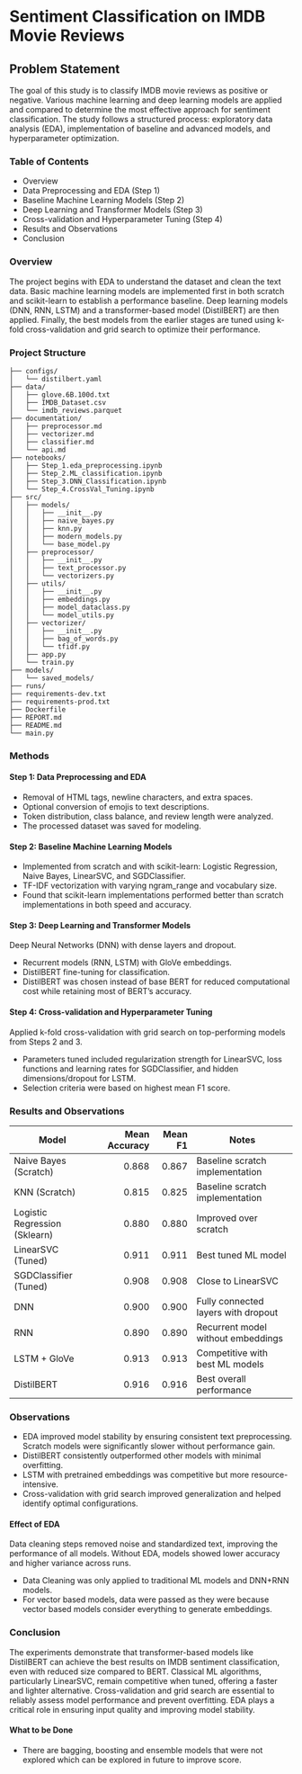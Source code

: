 # Sentiment Classification on IMDB Movie Reviews
## Problem Statement
The goal of this study is to classify IMDB movie reviews as positive or negative. Various machine learning and deep learning models are applied and compared to determine the most effective approach for sentiment classification. The study follows a structured process: exploratory data analysis (EDA), implementation of baseline and advanced models, and hyperparameter optimization.

### Table of Contents
- Overview
- Data Preprocessing and EDA (Step 1)
- Baseline Machine Learning Models (Step 2)
- Deep Learning and Transformer Models (Step 3)
- Cross-validation and Hyperparameter Tuning (Step 4)
- Results and Observations
- Conclusion

### Overview
The project begins with EDA to understand the dataset and clean the text data. Basic machine learning models are implemented first in both scratch and scikit-learn to establish a performance baseline. Deep learning models (DNN, RNN, LSTM) and a transformer-based model (DistilBERT) are then applied. Finally, the best models from the earlier stages are tuned using k-fold cross-validation and grid search to optimize their performance.

### Project Structure
```
├── configs/
│   └── distilbert.yaml
├── data/
│   ├── glove.6B.100d.txt
│   ├── IMDB_Dataset.csv
│   └── imdb_reviews.parquet
├── documentation/
│   ├── preprocessor.md
│   ├── vectorizer.md
│   ├── classifier.md
│   └── api.md
├── notebooks/
│   ├── Step_1.eda_preprocessing.ipynb
│   ├── Step_2.ML_classification.ipynb
│   ├── Step_3.DNN_Classification.ipynb
│   └── Step_4.CrossVal_Tuning.ipynb
├── src/
│   ├── models/
│   │   ├── __init__.py
│   │   ├── naive_bayes.py
│   │   ├── knn.py
│   │   ├── modern_models.py
│   │   └── base_model.py
│   ├── preprocessor/
│   │   ├── __init__.py
│   │   ├── text_processor.py
│   │   └── vectorizers.py
│   ├── utils/
│   │   ├── __init__.py
│   │   ├── embeddings.py
│   │   ├── model_dataclass.py
│   │   └── model_utils.py
│   ├── vectorizer/
│   │   ├── __init__.py
│   │   ├── bag_of_words.py
│   │   └── tfidf.py
│   ├── app.py
│   └── train.py
├── models/
│   └── saved_models/
├── runs/
├── requirements-dev.txt
├── requirements-prod.txt
├── Dockerfile
├── REPORT.md
├── README.md
└── main.py
```


### Methods
#### Step 1: Data Preprocessing and EDA
- Removal of HTML tags, newline characters, and extra spaces.
- Optional conversion of emojis to text descriptions.
- Token distribution, class balance, and review length were analyzed.
- The processed dataset was saved for modeling.

#### Step 2: Baseline Machine Learning Models
- Implemented from scratch and with scikit-learn: Logistic Regression, Naive Bayes, LinearSVC, and SGDClassifier.
- TF-IDF vectorization with varying ngram_range and vocabulary size.
- Found that scikit-learn implementations performed better than scratch implementations in both speed and accuracy.

#### Step 3: Deep Learning and Transformer Models
Deep Neural Networks (DNN) with dense layers and dropout.

- Recurrent models (RNN, LSTM) with GloVe embeddings.
- DistilBERT fine-tuning for classification.
- DistilBERT was chosen instead of base BERT for reduced computational cost while retaining most of BERT’s accuracy.

#### Step 4: Cross-validation and Hyperparameter Tuning
Applied k-fold cross-validation with grid search on top-performing models from Steps 2 and 3.

- Parameters tuned included regularization strength for LinearSVC, loss functions and learning rates for SGDClassifier, and hidden dimensions/dropout for LSTM.
- Selection criteria were based on highest mean F1 score.

### Results and Observations
| Model                         | Mean Accuracy | Mean F1 | Notes                               |
|-------------------------------|--------------:|--------:|-------------------------------------|
| Naive Bayes (Scratch)         |         0.868 |   0.867 | Baseline scratch implementation     |
| KNN (Scratch)                 |         0.815 |   0.825 | Baseline scratch implementation     |
| Logistic Regression (Sklearn) |         0.880 |   0.880 | Improved over scratch               |
| LinearSVC (Tuned)             |         0.911 |   0.911 | Best tuned ML model                 |
| SGDClassifier (Tuned)         |         0.908 |   0.908 | Close to LinearSVC                  |
| DNN                           |         0.900 |   0.900 | Fully connected layers with dropout |
| RNN                           |         0.890 |   0.890 | Recurrent model without embeddings  |
| LSTM + GloVe                  |         0.913 |   0.913 | Competitive with best ML models     |
| DistilBERT                    |         0.916 |   0.916 | Best overall performance            |



### Observations

- EDA improved model stability by ensuring consistent text preprocessing.
Scratch models were significantly slower without performance gain.
- DistilBERT consistently outperformed other models with minimal overfitting.
- LSTM with pretrained embeddings was competitive but more resource-intensive.
- Cross-validation with grid search improved generalization and helped identify optimal configurations.

#### Effect of EDA
Data cleaning steps removed noise and standardized text, improving the performance of all models. Without EDA, models showed lower accuracy and higher variance across runs.
- Data Cleaning was only applied to traditional ML models and DNN+RNN models. 
- For vector based models, data were passed as they were because vector based models consider everything to generate embeddings.

### Conclusion
The experiments demonstrate that transformer-based models like DistilBERT can achieve the best results on IMDB sentiment classification, even with reduced size compared to BERT. Classical ML algorithms, particularly LinearSVC, remain competitive when tuned, offering a faster and lighter alternative. Cross-validation and grid search are essential to reliably assess model performance and prevent overfitting. EDA plays a critical role in ensuring input quality and improving model stability.

#### What to be Done
- There are bagging, boosting and ensemble models that were not explored which can be explored in future to improve score.